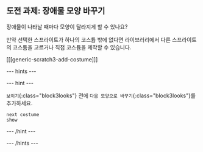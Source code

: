 ## 도전 과제: 장애물 모양 바꾸기

장애물이 나타날 때마다 모양이 달라지게 할 수 있나요?

만약 선택한 스프라이트가 하나의 코스튬 밖에 없다면 라이브러리에서 다른 스프라이트의 코스튬을 고르거나 직접 코스튬을 제작할 수 있습니다.

[[[generic-scratch3-add-costume]]]

--- hints ---

--- hint ---

`보이기`{:class="block3looks"} 전에 `다음 모양으로 바꾸기`{:class="block3looks"}를 추가하세요.

```blocks3
next costume
show
```

--- /hint ---

--- /hints ---

